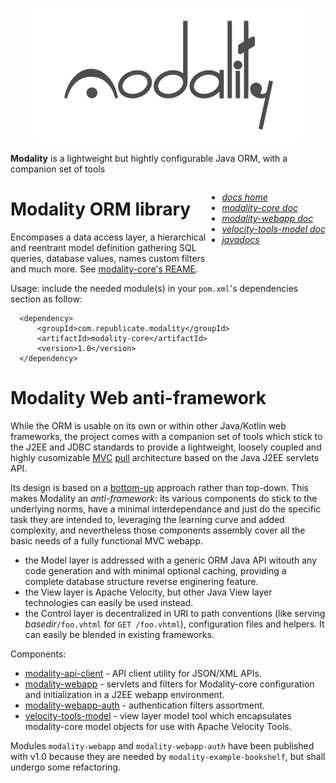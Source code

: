 <style>
  .docs-menu { float:right };
  .docs-menu > ul { list-style-type: none; }
  .docs-menu > ul > li { font-style:italic; }
</style>

<p align="center">
  <img src="https://raw.githubusercontent.com/arkanovicz/modality/master/src/site/modality.png" title="Modality">
</p>

**Modality** is a lightweight but hightly configurable Java ORM, with a companion set of tools 


<div class="docs-menu">
  <ul>
    <li><a href="https://arkanovicz.github.io/modality/docs/index.html">docs home</a></li>
    <li><a href="https://arkanovicz.github.io/modality/docs/modality-core.html">modality-core doc</a></li>
    <li><a href="https://arkanovicz.github.io/modality/docs/modality-webapp.html">modality-webapp doc</a></li>
    <li><a href="https://arkanovicz.github.io/modality/docs/velocity-tools-model.html">velocity-tools-model doc</a></li>
    <li><a href="https://arkanovicz.github.io/modality/docs/apidocs/">javadocs</a></li>
  </ul>
</div>

# Modality ORM library

Encompases a data access layer, a hierarchical and reentrant model definition gathering SQL queries, database values, names custom filters and much more. See [modality-core's REAME](modality-core).

Usage: include the needed module(s) in your `pom.xml`'s dependencies section as follow:

      <dependency>
          <groupId>com.republicate.modality</groupId>
          <artifactId>modality-core</artifactId>
          <version>1.0</version>
      </dependency>

# Modality Web anti-framework

While the ORM is usable on its own or within other Java/Kotlin web frameworks, the project comes with a companion set of tools which stick to the J2EE and JDBC standards to provide a lightweight, loosely coupled and highly cusomizable [MVC](https://en.wikipedia.org/wiki/Model%E2%80%93view%E2%80%93controller) [pull](https://en.wikipedia.org/wiki/Web_framework#Push-based_vs._pull-based) architecture based on the Java J2EE servlets API.

Its design is based on a [bottom-up](https://en.wikipedia.org/wiki/Top-down_and_bottom-up_design) approach rather than top-down. This makes Modality an *anti-framework*: its various components do stick to the underlying norms, have a minimal interdependance and just do the specific task they are intended to, leveraging the learning curve and added complexity, and nevertheless those components assembly cover all the basic needs of a fully functional MVC webapp.

+ the Model layer is addressed with a generic ORM Java API witouth any code generation and with minimal optional caching, providing a complete database structure reverse enginering feature.
+ the View layer is Apache Velocity, but other Java View layer technologies can easily be used instead.
+ the Control layer is decentralized in URI to path conventions (like serving *basedir*`/foo.vhtml` for `GET /foo.vhtml`), configuration files and helpers. It can easily be blended in existing frameworks.

Components:

+ [modality-api-client](modality-api-client) - API client utility for JSON/XML APIs.
+ [modality-webapp](modality-webapp) - servlets and filters for Modality-core configuration and initialization in a J2EE webapp environment.
+ [modality-webapp-auth](modality-webapp-auth) - authentication filters assortment.
+ [velocity-tools-model](velocity-tools-model) - view layer model tool which encapsulates modality-core model objects for use with Apache Velocity Tools.

Modules `modality-webapp` and `modality-webapp-auth` have been published with v1.0 because they are needed by `modality-example-bookshelf`, but shall undergo some refactoring. 
